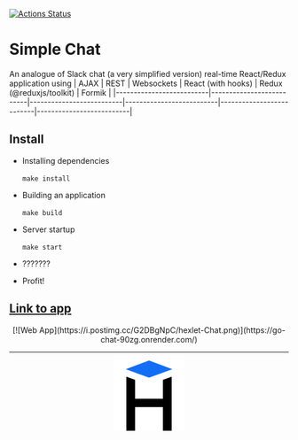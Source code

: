 [![Actions Status](https://github.com/NikoKrauche/frontend-project-12/actions/workflows/hexlet-check.yml/badge.svg)](https://github.com/NikoKrauche/frontend-project-12/actions)

# Simple Chat
An analogue of Slack chat (a very simplified version)
real-time React/Redux application using
| AJAX                     | REST                     | Websockets               | React (with hooks)       | Redux (@reduxjs/toolkit) | Formik                   |
|--------------------------|--------------------------|--------------------------|--------------------------|--------------------------|--------------------------|

## Install
 
* Installing dependencies

   	``` make install 	```

* Building an application

 	```make build ```
* Server startup

 	```make start```


* ???????
* Profit!

## [Link to app](https://go-chat-90zg.onrender.com/)

<center>[![Web App](https://i.postimg.cc/G2DBgNpC/hexlet-Chat.png)](https://go-chat-90zg.onrender.com/)

***
 [![Hexlet Ltd. logo](https://raw.githubusercontent.com/Hexlet/assets/master/images/hexlet_logo128.png)](https://ru.hexlet.io/u/nikokrauch)
